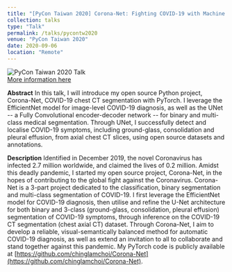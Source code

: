 ```yaml
---
title: "[PyCon Taiwan 2020] Corona-Net: Fighting COVID-19 with Machine Learning <br> <img src="https://chinglamchoi.github.io/cchoi/files/pycontw2020.PNG">"
collection: talks
type: "Talk"
permalink: /talks/pycontw2020
venue: "PyCon Taiwan 2020"
date: 2020-09-06
location: "Remote"
---
```

![PyCon Taiwan 2020 Talk](https://chinglamchoi.github.io/cchoi/files/pycontw2020.PNG)    
[More information here](https://tw.pycon.org/2020/en-us/conference/talk/1163063448498602356/)

**Abstract**
In this talk, I will introduce my open source Python project, Corona-Net, COVID-19 chest CT segmentation with PyTorch. I leverage the EfficientNet model for image-level COVID-19 diagnosis, as well as the UNet -- a Fully Convolutional encoder-decoder network -- for binary and multi-class medical segmentation. Through UNet, I successfully detect and localise COVID-19 symptoms, including ground-glass, consolidation and pleural effusion, from axial chest CT slices, using open source datasets and annotations.

**Description**
Identified in December 2019, the novel Coronavirus has infected 2.7 million worldwide, and claimed the lives of 0.2 million. Amidst this deadly pandemic, I started my open source project, Corona-Net, in the hopes of contributing to the global fight against the Coronavirus. Corona-Net is a 3-part project dedicated to the classification, binary segmentation and multi-class segmentation of COVID-19. I first leverage the EfficientNet model for COVID-19 diagnosis, then utilise and refine the U-Net architecture for both binary and 3-class (ground-glass, consolidation, pleural effusion) segmentation of COVID-19 symptoms, through inference on the COVID-19 CT segmentation (chest axial CT) dataset. Through Corona-Net, I aim to develop a reliable, visual-semantically balanced method for automatic COVID-19 diagnosis, as well as extend an invitation to all to collaborate and stand together against this pandemic. My PyTorch code is publicly available at [https://github.com/chinglamchoi/Corona-Net](https://github.com/chinglamchoi/Corona-Net).
